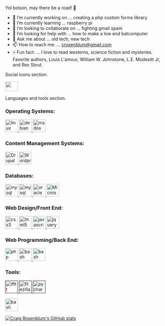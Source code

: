 Yol bolson, may there be a road! 👋

- 🔭 I’m currently working on ... creating a php custom forms library
- 🌱 I’m currently learning ... raspberry pi
- 👯 I’m looking to collaborate on ... fighting gmail spam
- 🤔 I’m looking for help with ... how to make a low end batcomputer
- 💬 Ask me about ... old tech, new tech
- 📫 How to reach me: ... crosenblum@gmail.com
- ⚡ Fun fact: ... I love to read westerns, science fiction and mysteries. Favorite authors, Louis L'amour, William W. Johnstone, L.E. Modesitt Jr, and Rex Stout.

Social icons section.
<p align="left">
<a href="https://www.linkedin.com/in/craigmrosenblum/" target="blank"><img align="center" src="https://cdn.jsdelivr.net/npm/simple-icons@3.0.1/icons/linkedin.svg" alt="" height="30" width="40" /></a>
</p>

<p align="left"> 
Languages and tools section.
<h3 align="left">Operating Systems:</h3>
<a href="https://www.linux.org/" target="_blank"> <img src="https://cdn.jsdelivr.net/gh/devicon/devicon.git/icons/linux/linux-original.svg" alt="linux" width="40" height="40"/> </a> 
<a href="https://www.debian.org/" target="_blank"> <img src="https://cdn.jsdelivr.net/gh/devicon/devicon.git/icons/debian/debian-original.svg" alt="debian" width="40" height="40"/> </a> 
<a href="https://en.wikipedia.org/wiki/MS-DOS" target="_blank"> <img src="https://cdn.jsdelivr.net/gh/devicon/devicon.git/icons/msdos/msdos-original.svg" alt="msdos" width="40" height="40"/> </a>



<h3 align="left">Content Management Systems:</h3>
<a href="https://www.drupal.org/" target="_blank"> <img src="https://cdn.jsdelivr.net/gh/devicon/devicon.git/icons/drupal/drupal-original.svg" alt="Drupal" width="40" height="40" /> </a>
<a href="https://www.wordpress.org/" target="_blank"> <img src="https://cdn.jsdelivr.net/gh/devicon/devicon.git/icons/wordpress/wordpress-original.svg" alt="Wordpress" width="40" height="40" /> </a>


<h3 align="left">Databases:</h3>
<a href="https://www.mysql.com/" target="_blank"> <img src="https://cdn.jsdelivr.net/gh/devicon/devicon.git/icons/mysql/mysql-original.svg" alt="mysql" width="40" height="40"/> </a> 
<a href="https://www.mysql.com/" target="_blank"> <img src="https://cdn.jsdelivr.net/gh/devicon/devicon.git/icons/sqlite/sqlite-original.svg" alt="mysql" width="40" height="40"/> </a> 
<a href="https://www.oracle.com/database/" target="_blank"> <img src="https://cdn.jsdelivr.net/gh/devicon/devicon.git/icons/oracle/oracle-original.svg" alt="oracle" width="40" height="40"/> </a> 
<a href="https://www.microsoft.com/en-us/sql-server" target="_blank"> <img src="https://cdn.jsdelivr.net/gh/devicon/devicon.git/icons/microsoftsqlserver/microsoftsqlserver-original.svg" alt="Microsoft SQL Server" width="40" height="40"/> </a>


<h3 align="left">Web Design/Front End:</h3>
<a href="https://www.w3schools.com/css/" target="_blank"> <img src="https://cdn.jsdelivr.net/gh/devicon/devicon.git/icons/css3/css3-original-wordmark.svg" alt="css3" width="40" height="40"/> </a> 
<a href="https://www.w3.org/html/" target="_blank"> <img src="https://cdn.jsdelivr.net/gh/devicon/devicon.git/icons/html5/html5-original-wordmark.svg" alt="html5" width="40" height="40"/> </a> 
<a href="https://www.javascript.com/" target="_blank"> <img src="https://cdn.jsdelivr.net/gh/devicon/devicon.git/icons/javascript/javascript-original.svg" alt="javascript" width="40" height="40"/> </a> 
<a href="https://jquery.com/" target="_blank"> <img src="https://cdn.jsdelivr.net/gh/devicon/devicon.git/icons/jquery/jquery-original.svg" alt="jquery" width="40" height="40"/> </a> 


<h3 align="left">Web Programming/Back End:</h3>
<p align="left"> 
<a href="https://www.php.net/" target="_blank"> <img src="https://cdn.jsdelivr.net/gh/devicon/devicon.git/icons/php/php-original.svg" alt="php" width="40" height="40" /> </a>
<a href="https://www.gnu.org/software/bash/" target="_blank"> <img src="https://cdn.jsdelivr.net/gh/devicon/devicon.git/icons/bash/bash-original.svg" alt="bash" width="40" height="40"/> </a> 
<a href="https://www.apache.org/" target="_blank"> <img src="https://cdn.jsdelivr.net/gh/devicon/devicon.git/icons/apache/apache-original.svg" alt="bash" width="40" height="40"/> </a> 


<h3 align="left">Tools:</h3>
<a href="" target="_blank"> <img src="https://cdn.jsdelivr.net/gh/devicon/devicon.git/icons/ifttt/ifttt-original.svg" alt="ifttt" width="40" height="40"/> </a> 
<a href="" target="_blank"> <img src="https://cdn.jsdelivr.net/gh/devicon/devicon.git/icons/filezilla/filezilla-original.svg" alt="filezilla" width="40" height="40"/> </a> 
<a href="" target="_blank"> <img src="https://cdn.jsdelivr.net/gh/devicon/devicon.git/icons/pycharm/pycharm-original.svg" alt="pycharm" width="40" height="40" /> </a>


<a href="https://www.apache.org/" target="_blank"> <img src="https://cdn.jsdelivr.net/gh/devicon/devicon.git/icons/bootstrap/bootstrap-original.svg" alt="bash" width="40" height="40"/> </a> 

</p>

[![Craig Rosenblum's GitHub stats](https://github-readme-stats.vercel.app/api?username=crosenblum)](https://github.com/anuraghazra/github-readme-stats)
